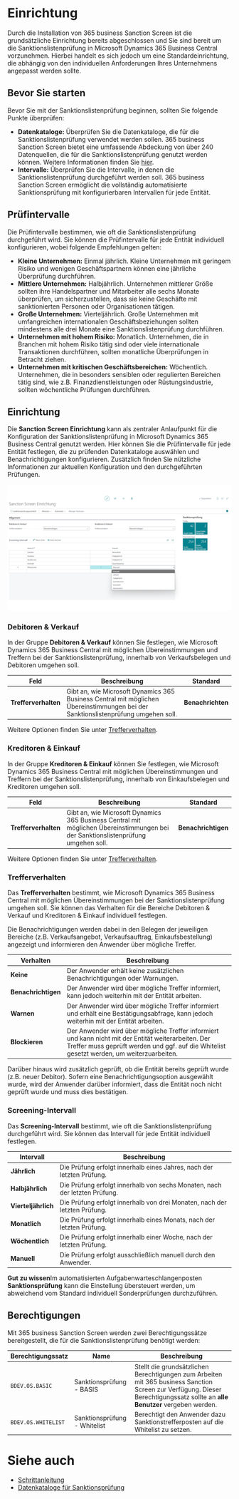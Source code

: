 # Einrichtung

Durch die Installation von 365 business Sanction Screen ist die grundsätzliche Einrichtung bereits abgeschlossen und Sie sind bereit um die Sanktionslistenprüfung in Microsoft Dynamics 365 Business Central vorzunehmen.
Hierbei handelt es sich jedoch um eine Standardeinrichtung, die abhängig von den individuellen Anforderungen Ihres Unternehmens angepasst werden sollte.

## Bevor Sie starten

Bevor Sie mit der Sanktionslistenprüfung beginnen, sollten Sie folgende Punkte überprüfen:

- **Datenkataloge:** Überprüfen Sie die Datenkataloge, die für die Sanktionslistenprüfung verwendet werden sollen. 365 business Sanction Screen bietet eine umfassende Abdeckung von über 240 Datenquellen, die für die Sanktionslistenprüfung genutzt werden können. Weitere Informationen finden Sie [hier](data-sources.md).
- **Intervalle:** Überprüfen Sie die Intervalle, in denen die Sanktionslistenprüfung durchgeführt werden soll. 365 business Sanction Screen ermöglicht die vollständig automatisierte Sanktionsprüfung mit konfigurierbaren Intervallen für jede Entität.

## Prüfintervalle

Die Prüfintervalle bestimmen, wie oft die Sanktionslistenprüfung durchgeführt wird. Sie können die Prüfintervalle für jede Entität individuell konfigurieren, wobei folgende Empfehlungen gelten:

- **Kleine Unternehmen:** Einmal jährlich. Kleine Unternehmen mit geringem Risiko und wenigen Geschäftspartnern können eine jährliche Überprüfung durchführen.
- **Mittlere Unternehmen:** Halbjährlich. Unternehmen mittlerer Größe sollten ihre Handelspartner und Mitarbeiter alle sechs Monate überprüfen, um sicherzustellen, dass sie keine Geschäfte mit sanktionierten Personen oder Organisationen tätigen.
- **Große Unternehmen:** Vierteljährlich. Große Unternehmen mit umfangreichen internationalen Geschäftsbeziehungen sollten mindestens alle drei Monate eine Sanktionslistenprüfung durchführen.
- **Unternehmen mit hohem Risiko:** Monatlich. Unternehmen, die in Branchen mit hohem Risiko tätig sind oder viele internationale Transaktionen durchführen, sollten monatliche Überprüfungen in Betracht ziehen.
- **Unternehmen mit kritischen Geschäftsbereichen:** Wöchentlich. Unternehmen, die in besonders sensiblen oder regulierten Bereichen tätig sind, wie z.B. Finanzdienstleistungen oder Rüstungsindustrie, sollten wöchentliche Prüfungen durchführen.

## Einrichtung

Die **Sanction Screen Einrichtung** kann als zentraler Anlaufpunkt für die Konfiguration der Sanktionslistenprüfung in Microsoft Dynamics 365 Business Central genutzt werden. Hier können Sie die Prüfintervalle für jede Entität festlegen, die zu prüfenden Datenkataloge auswählen und Benachrichtigungen konfigurieren.
Zusätzlich finden Sie nützliche Informationen zur aktuellen Konfiguration und den durchgeführten Prüfungen.

![365 business Sanction Screen - Einrichtung](/assets/images/365-business-sanction-screen/sanctionscreen.setup.de-DE.png)

### Debitoren & Verkauf

In der Gruppe **Debitoren & Verkauf** können Sie festlegen, wie Microsoft Dynamics 365 Business Central mit möglichen Übereinstimmungen und Treffern bei der Sanktionslistenprüfung, innerhalb von Verkaufsbelegen und Debitoren umgehen soll.

| Feld | Beschreibung | Standard |
| --- | --- | --- |
| **Trefferverhalten** | Gibt an, wie Microsoft Dynamics 365 Business Central mit möglichen Übereinstimmungen bei der Sanktionslistenprüfung umgehen soll. | **Benachrichten** |

Weitere Optionen finden Sie unter [Trefferverhalten](setup.md#trefferverhalten).

### Kreditoren & Einkauf

In der Gruppe **Kreditoren & Einkauf** können Sie festlegen, wie Microsoft Dynamics 365 Business Central mit möglichen Übereinstimmungen und Treffern bei der Sanktionslistenprüfung, innerhalb von Einkaufsbelegen und Kreditoren umgehen soll.

| Feld | Beschreibung | Standard |
| --- | --- | --- |
| **Trefferverhalten** | Gibt an, wie Microsoft Dynamics 365 Business Central mit möglichen Übereinstimmungen bei der Sanktionslistenprüfung umgehen soll. | **Benachrichtigen** |

Weitere Optionen finden Sie unter [Trefferverhalten](setup.md#trefferverhalten).

### Trefferverhalten

Das **Trefferverhalten** bestimmt, wie Microsoft Dynamics 365 Business Central mit möglichen Übereinstimmungen bei der Sanktionslistenprüfung umgehen soll. Sie können das Verhalten für die Bereiche Debitoren & Verkauf und Kreditoren & Einkauf individuell festlegen.

Die Benachrichtigungen werden dabei in den Belegen der jeweiligen Bereiche (z.B. Verkaufsangebot, Verkaufsauftrag, Einkaufsbestellung) angezeigt und informieren den Anwender über mögliche Treffer.

| Verhalten | Beschreibung |
| --- | --- |
| **Keine** | Der Anwender erhält keine zusätzlichen Benachrichtigungen oder Warnungen. |
| **Benachrichtigen** | Der Anwender wird über mögliche Treffer informiert, kann jedoch weiterhin mit der Entität arbeiten. |
| **Warnen** | Der Anwender wird über mögliche Treffer informiert und erhält eine Bestätigungsabfrage, kann jedoch weiterhin mit der Entität arbeiten. |
| **Blockieren** | Der Anwender wird über mögliche Treffer informiert und kann nicht mit der Entität weiterarbeiten. Der Treffer muss geprüft werden und ggf. auf die Whitelist gesetzt werden, um weiterzuarbeiten. |

Darüber hinaus wird zusätzlich geprüft, ob die Entität bereits geprüft wurde (z.B. neuer Debitor). Sofern eine Benachrichtigungsoption ausgewählt wurde, wird der Anwender darüber informiert, dass die Entität noch nicht geprüft wurde und muss dies bestätigen.

### Screening-Intervall

Das **Screening-Intervall** bestimmt, wie oft die Sanktionslistenprüfung durchgeführt wird. Sie können das Intervall für jede Entität individuell festlegen.

| Intervall | Beschreibung |
| --- | --- |
| **Jährlich** | Die Prüfung erfolgt innerhalb eines Jahres, nach der letzten Prüfung. |
| **Halbjährlich** | Die Prüfung erfolgt innerhalb von sechs Monaten, nach der letzten Prüfung. |
| **Vierteljährlich** | Die Prüfung erfolgt innerhalb von drei Monaten, nach der letzten Prüfung. |
| **Monatlich** | Die Prüfung erfolgt innerhalb eines Monats, nach der letzten Prüfung. |
| **Wöchentlich** | Die Prüfung erfolgt innerhalb einer Woche, nach der letzten Prüfung. |
| **Manuell** | Die Prüfung erfolgt ausschließlich manuell durch den Anwender. |

<div class="alert alert-notice">
    <i class="fa-duotone fa-solid fa-lightbulb fa-xl"></i>
    <strong>Gut zu wissen</strong>Im automatisierten Aufgabenwarteschlangenposten <strong>Sanktionsprüfung</strong> kann die Einstellung übersteuert werden, um abweichend vom Standard individuell Sonderprüfungen durchzuführen.
</div>

## Berechtigungen

Mit 365 business Sanction Screen werden zwei Berechtigungssätze bereitgestellt, die für die Sanktionslistenprüfung benötigt werden:

| Berechtigungssatz | Name | Beschreibung |
| --- | --- | --- |
| `BDEV.OS.BASIC` | Sanktionsprüfung - BASIS | Stellt die grundsätzlichen Berechtigungen zum Arbeiten mit 365 business Sanction Screen zur Verfügung. Dieser Berechtigungssatz sollte an **alle Benutzer** vergeben werden. |
| `BDEV.OS.WHITELIST` | Sanktionsprüfung - Whitelist | Berechtigt den Anwender dazu Sanktionstrefferposten auf die Whitelist zu setzen. |

# Siehe auch

- [Schrittanleitung](get-started.md)
- [Datenkataloge für Sanktionsprüfung](data-sources.md)
